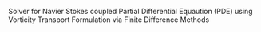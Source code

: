Solver for Navier Stokes coupled Partial Differential Equaution (PDE) using Vorticity Transport Formulation via Finite Difference Methods
